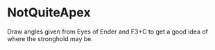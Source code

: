 # NotQuiteApex
Draw angles given from Eyes of Ender and F3+C to get a good idea of where the stronghold may be.
